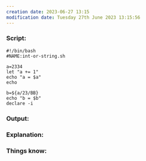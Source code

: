 ```yaml
---
creation date: 2023-06-27 13:15
modification date: Tuesday 27th June 2023 13:15:56
---
```


### Script:

```
#!/bin/bash
#NAME:int-or-string.sh

a=2334
let "a += 1"
echo "a = $a"
echo

b=${a/23/BB}
echo "b = $b"
declare -i 
```

### Output:



### Explanation:



### Things know:
